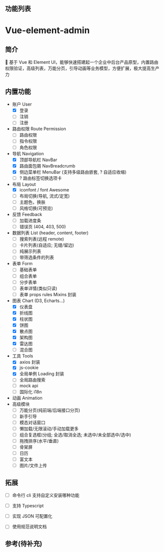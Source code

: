 ## 功能列表
# Vue-element-admin

## 简介

🌈 基于 Vue 和 Element UI，能够快速搭建起一个企业中后台产品原型，内置路由权限验证，高级列表，万能分页，引导动画等业务模型，方便扩展，极大提高生产力

## 内置功能

* 账户 User
  * [x] 登录
  * [ ] 注销
  * [ ] 注册
* 路由权限 Route Permission
  * [ ] 路由权限
  * [ ] 指令权限
  * [ ] 角色权限
* 导航 Navigation
  * [x] 顶部导航栏 NavBar
  * [x] 路由面包屑 NavBreadcrumb
  * [x] 侧边菜单栏 MenuBar (支持多级路由嵌套, ? 自适应收缩)
  * [ ] ? 路由标签切换选项卡
* 布局 Layout
  * [x] iconfont / font Awesome
  * [ ] 布局切换(导航, 流式/定宽)
  * [ ] 主题色，换肤
  * [ ] 风格切换(可预览)
* 反馈 Feedback
  * [ ] 加载进度条
  * [ ] 错误页 (404, 403, 500)
* 数据列表 List (header, content, footer)
  * [ ] 搜索列表(远程 remote)
  * [ ] 卡片列表(自适应; 无缝/留边)
  * [ ] 纯展示列表
  * [ ] 带筛选条件的列表
* 表单 Form
  * [ ] 基础表单
  * [ ] 组合表单
  * [ ] 分步表单
  * [ ] 表单详情(类似只读)
  * [ ] 表单 props rules Mixins 封装
* 图表 Chart (D3, Echarts...)
  * [x] 仪表盘
  * [x] 折线图
  * [x] 柱状图
  * [x] 饼图
  * [x] 散点图
  * [x] 架构图
  * [x] 雷达图
  * [ ] 混合图
* 工具 Tools
  * [x] axios 封装
  * [x] js-cookie
  * [x] 全局单例 Loading 封装
  * [ ] 全局路由搜索
  * [ ] mock api
  * [ ] 国际化 i18n
* 动画 Animation
* 高级模块
  * [ ] 万能分页(纯前端/后端接口分页)
  * [ ] 新手引导
  * [ ] 模态对话窗口
  * [ ] 懒加载/无限滚动/手动加载更多
  * [ ] 组合复选框(分组; 全选/取消全选; 未选中/未全部选中/选中)
  * [ ] 拖拽排序(水平/垂直)
  * [ ] 骨架屏
  * [ ] 日历
  * [ ] 富文本
  * [ ] 图片/文件上传

## 拓展
  * [ ] 命令行 cli 支持自定义安装哪种功能
  * [ ] 支持 Typescript
  * [ ] 实现 JSON 可配置化
  * [ ] 使用规范说明文档



## 参考(待补充)

